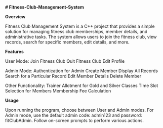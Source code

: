 **# Fitness-Club-Management-System**

**Overview**

Fitness Club Management System is a C++ project that provides a simple solution for managing fitness club memberships, member details, and administrative tasks. The system allows users to join the fitness club, view records, search for specific members, edit details, and more.

**Features**

User Mode:
  Join Fitness Club
  Quit Fitness Club
  Edit Profile

Admin Mode:
  Authentication for Admin
  Create Member
  Display All Records
  Search for a Particular Record
  Edit Member Details
  Delete Member
  
Other Functionality:
  Trainer Allotment for Gold and Silver Classes
  Time Slot Selection for Members
  Membership Fee Calculation

**Usage**

Upon running the program, choose between User and Admin modes.
For Admin mode, use the default admin code: admin123 and password: fitClubAdmin.
Follow on-screen prompts to perform various actions.
